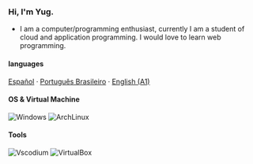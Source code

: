 ### Hi, I'm Yug.
- I am a computer/programming enthusiast, currently I am a student of cloud and application programming. I would love to learn web programming.

#### languages
<a href="/docs/readme_es.md">Español</a>
·
<a href="/docs/readme_pt-BR.md">Português Brasileiro</a>
·
<a href="/docs/readme_en.md">English (A1)</a>

#### OS & Virtual Machine
![Windows](http://img.shields.io/badge/-Windows-0078D6?style=flat-square&logo=windows&logoColor=ffffff)
![ArchLinux](http://img.shields.io/badge/-ArchLinux-0078D6?style=flat-square&logo=archlinux&logoColor=ffffff)

#### Tools

![Vscodium](https://img.shields.io/badge/VS_Codium-informational?style=flat&logo=visual-studio-code&logoColor=white&color=6aa6f8)
![VirtualBox](http://img.shields.io/badge/-VirtualBox-0078D6?style=flat-square&logo=virtualbox&logoColor=ffffff)
